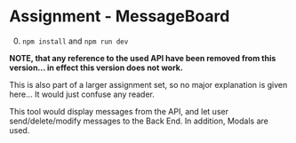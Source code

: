 # Assignment - MessageBoard

0. ```npm install``` and ```npm run dev```

**NOTE, that any reference to the used API have been removed from this version... in effect this version does not work.**

This is also part of a larger assignment set, so no major explanation is given here... It would just confuse any reader.

This tool would display messages from the API, and let user send/delete/modify messages to the Back End.
In addition, Modals are used.
